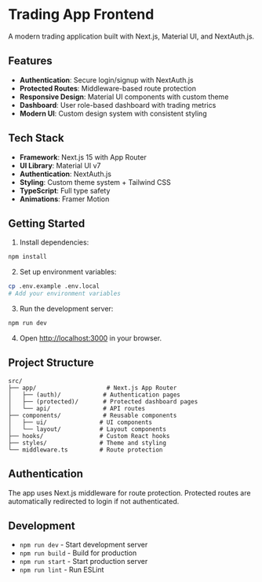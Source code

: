 # Trading App Frontend

A modern trading application built with Next.js, Material UI, and NextAuth.js.

## Features

- **Authentication**: Secure login/signup with NextAuth.js
- **Protected Routes**: Middleware-based route protection
- **Responsive Design**: Material UI components with custom theme
- **Dashboard**: User role-based dashboard with trading metrics
- **Modern UI**: Custom design system with consistent styling

## Tech Stack

- **Framework**: Next.js 15 with App Router
- **UI Library**: Material UI v7
- **Authentication**: NextAuth.js
- **Styling**: Custom theme system + Tailwind CSS
- **TypeScript**: Full type safety
- **Animations**: Framer Motion

## Getting Started

1. Install dependencies:
```bash
npm install
```

2. Set up environment variables:
```bash
cp .env.example .env.local
# Add your environment variables
```

3. Run the development server:
```bash
npm run dev
```

4. Open [http://localhost:3000](http://localhost:3000) in your browser.

## Project Structure

```
src/
├── app/                    # Next.js App Router
│   ├── (auth)/            # Authentication pages
│   ├── (protected)/       # Protected dashboard pages
│   └── api/               # API routes
├── components/            # Reusable components
│   ├── ui/               # UI components
│   └── layout/           # Layout components
├── hooks/                # Custom React hooks
├── styles/               # Theme and styling
└── middleware.ts         # Route protection
```

## Authentication

The app uses Next.js middleware for route protection. Protected routes are automatically redirected to login if not authenticated.

## Development

- `npm run dev` - Start development server
- `npm run build` - Build for production
- `npm run start` - Start production server
- `npm run lint` - Run ESLint